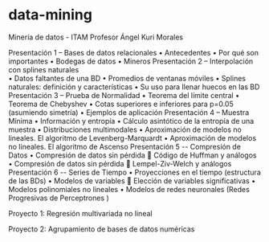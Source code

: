 # data-mining
Minería de datos - ITAM
Profesor Ángel Kuri Morales

Presentación 1 – Bases de datos relacionales
•	Antecedentes
•	Por qué son importantes
•	Bodegas de datos
•	Mineros
Presentación 2 – Interpolación con splines naturales	
•	Datos faltantes de una BD
•	Promedios de ventanas móviles
•	Splines naturales: definición y características
•	Su uso para llenar huecos en las BD
Presentación 3 – Prueba de Normalidad
•	Teorema del límite central
•	Teorema de Chebyshev
•	Cotas superiores e inferiores para p=0.05 (asumiendo simetría)
•	Ejemplos de aplicación
Presentación 4 – Muestra Mínima
•	Información y entropía
•	Cálculo asintótico de la entropía de una muestra
•	Distribuciones multimodales
•	Aproximación de modelos no lineales. El algoritmo de Levenberg-Marquardt
•	Aproximación de modelos no lineales. El algoritmo de Ascenso
Presentación 5 -- Compresión de Datos 
•	Compresión de datos sin pérdida
	Código de Huffman y análogos
•	Compresión de datos sin pérdida
	Lempel-Ziv-Welch y análogos
Presentación 6 -- Series de Tiempo
•	Proyecciones en el tiempo (estructura de las BDs)
•	Modelos de variables
	Elección de variables significativas
•	Modelos polinomiales no lineales
•	Modelos de redes neuronales (Redes Progresivas de Perceptrones )

Proyecto 1: Regresión multivariada no lineal

Proyecto 2: Agrupamiento de bases de datos numéricas
